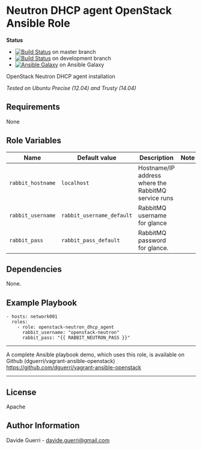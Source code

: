 Neutron DHCP agent OpenStack Ansible Role
=========

**Status**
* [![Build Status](https://travis-ci.org/dguerri/openstack-neutron_dhcp_agent.svg?branch=master)](https://travis-ci.org/dguerri/openstack-neutron_dhcp_agent) on master branch
* [![Build Status](https://travis-ci.org/dguerri/openstack-neutron_dhcp_agent.svg?branch=development)](https://travis-ci.org/dguerri/openstack-neutron_dhcp_agent) on development branch
* [![Ansible Galaxy](http://img.shields.io/badge/dguerri-openstack--neutron_dhcp_agent-blue.svg)](https://galaxy.ansible.com/list#/roles/1834) on Ansible Galaxy

OpenStack Neutron DHCP agent installation

_Tested on Ubuntu Precise (12.04) and Trusty (14.04)_

Requirements
------------

None

Role Variables
--------------

| Name | Default value | Description | Note |
|---  |---  |---  |--- |
| `rabbit_hostname` | `localhost` | Hostname/IP address where the RabbitMQ service runs ||
| `rabbit_username` | `rabbit_username_default` | RabbitMQ username for glance ||
| `rabbit_pass` | `rabbit_pass_default` | RabbitMQ password for glance. ||


Dependencies
------------

None.

Example Playbook
----------------

    - hosts: network001
      roles:
        - role: openstack-neutron_dhcp_agent
          rabbit_username: "openstack-neutron"
          rabbit_pass: "{{ RABBIT_NEUTRON_PASS }}"

---

A complete Ansible playbook demo, which uses this role, is available on Github (dguerri/vagrant-ansible-openstack) <https://github.com/dguerri/vagrant-ansible-openstack>

---


License
-------

Apache

Author Information
------------------

Davide Guerri - davide.guerri@gmail.com
